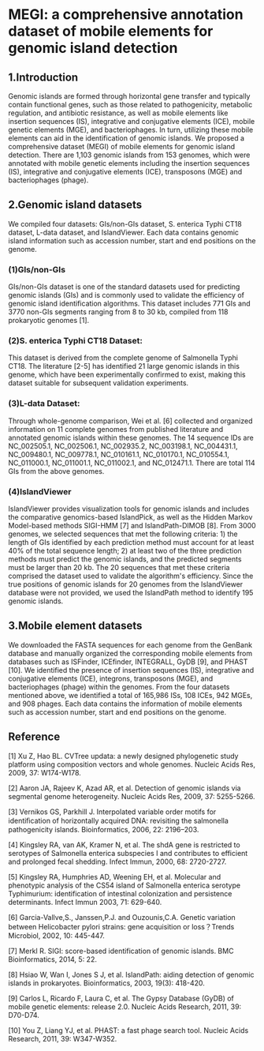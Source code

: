 # MEGI: a comprehensive annotation dataset of mobile elements for genomic island detection

## 1.Introduction

Genomic islands are formed through horizontal gene transfer and typically contain functional genes, such as those related to pathogenicity, metabolic regulation, and antibiotic resistance, as well as mobile elements like insertion sequences (IS), integrative and conjugative elements (ICE), mobile genetic elements (MGE), and bacteriophages. In turn, utilizing these mobile elements can aid in the identification of genomic islands. We proposed a comprehensive dataset (MEGI) of mobile elements for genomic island detection. There are 1,103 genomic islands from 153 genomes, which were annotated with mobile genetic elements including the insertion sequences (IS), integrative and conjugative elements (ICE), transposons (MGE) and bacteriophages (phage). 



## 2.Genomic island datasets

We compiled four datasets: GIs/non-GIs dataset, S. enterica Typhi CT18 dataset, L-data dataset, and IslandViewer. Each data contains genomic island information such as accession number, start and end positions on the genome.

### (1)GIs/non-GIs

GIs/non-GIs dataset is one of the standard datasets used for predicting genomic islands (GIs) and is commonly used to validate the efficiency of genomic island identification algorithms. This dataset includes 771 GIs and 3770 non-GIs segments ranging from 8 to 30 kb, compiled from 118 prokaryotic genomes [1].

### (2)S. enterica Typhi CT18 Dataset:

This dataset is derived from the complete genome of Salmonella Typhi CT18. The literature [2-5] has identified 21 large genomic islands in this genome, which have been experimentally confirmed to exist, making this dataset suitable for subsequent validation experiments.

### (3)L-data Dataset:

Through whole-genome comparison, Wei et al. [6] collected and organized information on 11 complete genomes from published literature and annotated genomic islands within these genomes. The 14 sequence IDs are NC_002505.1, NC_002506.1, NC_002935.2, NC_003198.1, NC_004431.1, NC_009480.1, NC_009778.1, NC_010161.1, NC_010170.1, NC_010554.1, NC_011000.1, NC_011001.1, NC_011002.1, and NC_012471.1. There are total 114 GIs from the above genomes.

### (4)IslandViewer

IslandViewer provides visualization tools for genomic islands and includes the comparative genomics-based IslandPick, as well as the Hidden Markov Model-based methods SIGI-HMM [7] and IslandPath-DIMOB [8]. From 3000 genomes, we selected sequences that met the following criteria: 1) the length of GIs identified by each prediction method must account for at least 40% of the total sequence length; 2) at least two of the three prediction methods must predict the genomic islands, and the predicted segments must be larger than 20 kb. The 20 sequences that met these criteria comprised the dataset used to validate the algorithm's efficiency. Since the true positions of genomic islands for 20 genomes from the IslandViewer database were not provided, we used the IslandPath method to identify 195 genomic islands.

## 3.Mobile element datasets

We downloaded the FASTA sequences for each genome from the GenBank database and manually organized the corresponding mobile elements from databases such as ISFinder, ICEfinder, INTEGRALL, GyDB [9], and PHAST [10]. We identified the presence of insertion sequences (IS), integrative and conjugative elements (ICE), integrons, transposons (MGE), and bacteriophages (phage) within the genomes. From the four datasets mentioned above, we identified a total of 165,986 ISs, 108 ICEs, 942 MGEs, and 908 phages. Each data contains the information of mobile elements such as accession number, start and end positions on the genome.

## Reference

[1] Xu Z, Hao BL. CVTree updata: a newly designed phylogenetic study platform using composition vectors and whole genomes. Nucleic Acids Res, 2009, 37: W174-W178.

[2] Aaron JA, Rajeev K, Azad AR, et al. Detection of genomic islands via segmental genome heterogeneity. Nucleic Acids Res, 2009, 37: 5255-5266.

[3] Vernikos GS, Parkhill J. Interpolated variable order motifs for identiﬁcation of horizontally acquired DNA: revisiting the salmonella pathogenicity islands. Bioinformatics, 2006, 22: 2196–203.

[4] Kingsley RA, van AK, Kramer N, et al. The shdA gene is restricted to serotypes of Salmonella enterica subspecies I and contributes to efficient and prolonged fecal shedding. Infect Immun, 2000, 68: 2720-2727.

[5] Kingsley RA, Humphries AD, Weening EH, et al. Molecular and phenotypic analysis of the CS54 island of Salmonella enterica serotype Typhimurium: identification of intestinal colonization and persistence determinants. Infect Immun 2003, 71: 629-640.

[6] Garcia-Vallve,S., Janssen,P.J. and Ouzounis,C.A. Genetic variation between Helicobacter pylori strains: gene acquisition or loss？Trends Microbiol, 2002, 10: 445-447.

[7] Merkl R. SIGI: score-based identification of genomic islands. BMC Bioinformatics, 2014, 5: 22.

[8] Hsiao W, Wan I, Jones S J, et al. IslandPath: aiding detection of genomic islands in prokaryotes. Bioinformatics, 2003, 19(3): 418-420.

[9] Carlos L, Ricardo F, Laura C, et al. The Gypsy Database (GyDB) of mobile genetic elements: release 2.0. Nucleic Acids Research, 2011, 39: D70-D74.

[10] You Z, Liang YJ, et al. PHAST: a fast phage search tool. Nucleic Acids Research, 2011, 39: W347-W352.
